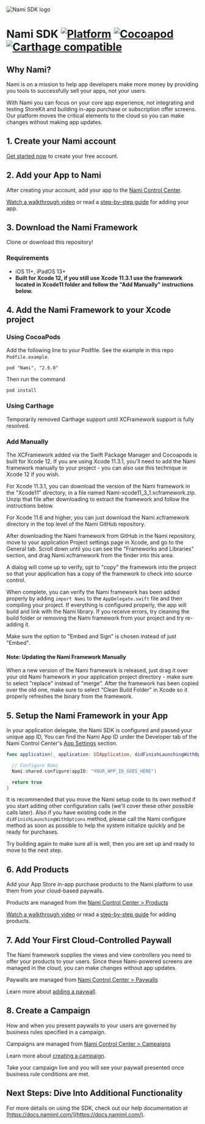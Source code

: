 ![Nami SDK logo](https://nami-brand.s3.amazonaws.com/images/Nami.SDK.2.0.120x137.png)

# Nami SDK [![Platform](http://img.shields.io/badge/platform-iOS%20%7C%20iPadOS-lightgrey.svg?style=flat)](https://developer.apple.com/resources/) [![Cocoapod](http://img.shields.io/cocoapods/v/Nami.svg?style=flat)](http://cocoapods.org/pods/Nami/) [![Carthage compatible](https://img.shields.io/badge/Carthage-compatible-4BC51D.svg?style=flat)](https://github.com/Carthage/Carthage)

## Why Nami?

Nami is on a mission to help app developers make more money by providing you tools to successfully sell your apps, not your users.

With Nami you can focus on your core app experience, not integrating and testing StoreKit and building in-app purchase or subscription offer screens. Our platform moves the critical elements to the cloud so you can make changes without making app updates.

## 1. Create your Nami account

[Get started now](https://app.namiml.com/join/) to create your free account.

## 2. Add your App to Nami

After creating your account, add your app to the [Nami Control Center](https://app.namiml.com).

[Watch a walkthrough video](https://vimeo.com/366322931) or read a [step-by-step guide](https://docs.namiml.com/docs/add-app) for adding your app.

## 3. Download the Nami Framework

Clone or download this repository!

### Requirements
- iOS 11+, iPadOS 13+
- **Built for Xcode 12, if you still use Xcode 11.3.1 use the framework located in Xcode11 folder and follow the "Add Manually" instructions below.**

## 4. Add the Nami Framework to your Xcode project

### Using CocoaPods

Add the following line to your Podfile.  See the example in this repo `Podfile.example`.

```
pod "Nami", "2.6.0"
```

Then run the command

```
pod install
```

### Using Carthage 

Temporarily removed Carthage support until XCFramework support is fully resolved.


### Add Manually
The XCFramework added via the Swift Package Manager and Cocoapods is built for Xcode 12.  If you are using Xcode 11.3.1, you'll need to add the Nami framework manually to your project - you can also use this technique in Xcode 12 if you wish.

For Xcode 11.3.1, you can download the version of the Nami framework in the "Xcode11" directory, in a file named Nami-xcode11_3_1.xcframework.zip.  Unzip that file after downloading to extract the framework and follow the instructions below.

For Xcode 11.6 and higher, you can just download the Nami.xcframework directory in the top level of the Nami GitHub repository.

After downloading the Nami framework from GitHub in the Nami repository, move to your application Project settings page in Xcode, and go to the General tab.  Scroll down until you can see the   "Frameworks and Libraries" section, and drag Nami.xcframework from the finder into this area.

A dialog will come up to verify, opt to "copy" the framework into the project so that your application has a copy of the framework to check into source control.

When complete, you can verify the Nami framework has been added properly by adding `import Nami` to the `AppDelegate.swift` file and then compiling your project.  If everything is configured properly, the app will build and link with the Nami library. If you receive errors, try cleaning the build folder or removing the Nami framework from your project and try re-adding it.

Make sure the option to "Embed and Sign" is chosen instead of just "Embed".

#### Note: Updating the Nami Framework Manually

When a new version of the Nami framework is released, just drag it over your old Nami framework in your application project directory - make sure to select "replace" instead of "merge".  After the framework has been copied over the old one, make sure to select "Clean Build Folder" in Xcode so it properly refreshes the binary from the framework.

## 5. Setup the Nami Framework in your App

In your application delegate, the Nami SDK is configured and passed your unique app ID,
You can find the Nami App ID under the Developer tab of the Nami Control Center's [App Settings](https://app.namiml.com/app-settings/) section.

```swift
func application(_ application: UIApplication, didFinishLaunchingWithOptions launchOptions: [UIApplicationLaunchOptionsKey: Any]?) -> Bool {

  // Configure Nami
  Nami.shared.configure(appID: "YOUR_APP_ID_GOES_HERE")

  return true
}
```

It is recommended that you move the Nami setup code to its own method if you start adding other configuration calls (we'll cover these other possible calls later).  Also if you have existing code in the `didFinishLaunchingWithOptions` method, please call the Nami configure method as soon as possible to help the system initialize quickly and be ready for purchases.

Try building again to make sure all is well, then you are set up and ready to move to the next step.

## 6. Add Products

Add your App Store in-app purchase products to the Nami platform to use them from your cloud-based paywalls.

Products are managed from the [Nami Control Center > Products](https://app.namiml.com/products/)

[Watch a walkthrough video](https://vimeo.com/366345023) or read a [step-by-step guide](https://docs.namiml.com/docs/add-product) for adding products.

## 7. Add Your First Cloud-Controlled Paywall

The Nami framework supplies the views and view controllers you need to offer your products to your users. Since these Nami-powered screens are managed in the cloud, you can make changes without app updates.

Paywalls are managed from [Nami Control Center > Paywalls](https://app.namiml.com/paywalls/)

Learn more about [adding a paywall](https://docs.namiml.com/docs/add-paywall).

## 8. Create a Campaign

How and when you present paywalls to your users are governed by business rules specified in a campaign.

Campaigns are managed from [Nami Control Center > Campaigns](https://app.namiml.com/campaigns/)

Learn more about [creating a campaign](https://docs.namiml.com/docs/add-campaign).

Take your campaign live and you will see your paywall presented once business rule conditions are met.

## Next Steps: Dive Into Additional Functionality

For more details on using the SDK, check out our help documentation at [https://docs.namiml.com/](https://docs.namiml.com/).
